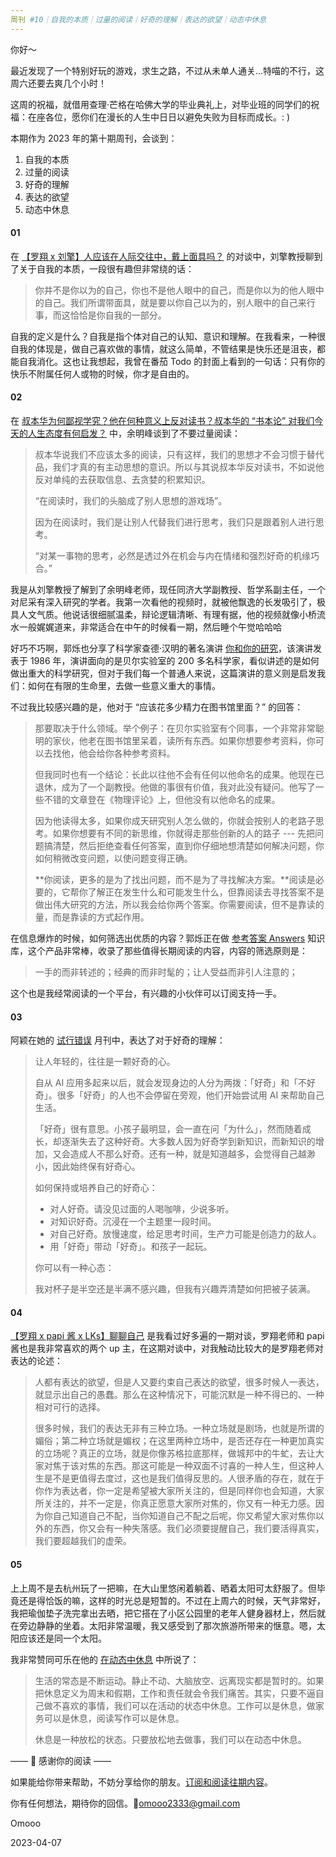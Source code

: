 ```yaml
---
周刊 #10｜自我的本质｜过量的阅读｜好奇的理解｜表达的欲望｜动态中休息
---
```


你好～

最近发现了一个特别好玩的游戏，求生之路，不过从未单人通关...特喵的不行，这周六还要去爽几个小时！

这周的祝福，就借用查理·芒格在哈佛大学的毕业典礼上，对毕业班的同学们的祝福：在座各位，愿你们在漫长的人生中日日以避免失败为目标而成长。: )

本期作为 2023 年的第十期周刊，会谈到：

1. 自我的本质
2. 过量的阅读
3. 好奇的理解
4. 表达的欲望
5. 动态中休息

#### 01

在 [【罗翔 x 刘擎】人应该在人际交往中，戴上面具吗？](https://www.bilibili.com/video/BV1YY4y1Q7Uu) 的对谈中，刘擎教授聊到了关于自我的本质，一段很有趣但非常绕的话：

> 你并不是你以为的自己，你也不是他人眼中的自己，而是你以为的他人眼中的自己。我们所谓带面具，就是要以你自己以为的，别人眼中的自己来行事，而这恰恰是你自我的一部分。

自我的定义是什么？自我是指个体对自己的认知、意识和理解。在我看来，一种很自我的体现是，做自己喜欢做的事情，就这么简单，不管结果是快乐还是沮丧，都能自我消化。这也让我想起，我曾在番茄 Todo 的封面上看到的一句话：只有你的快乐不附属任何人或物的时候，你才是自由的。

#### 02

在 [叔本华为何鄙视学究？他在何种意义上反对读书？叔本华的 “书本论” 对我们今天的人生态度有何启发？](https://www.bilibili.com/festival/bilibilibook?bvid=BV1vW4y1M79N) 中，余明峰谈到了不要过量阅读：

> 叔本华说我们不应该太多的阅读，只有这样，我们的思想才不会习惯于替代品，我们才真的有主动思想的意识。所以与其说叔本华反对读书，不如说他反对单纯的去获取信息、去贪婪的积累知识。
>
> “在阅读时，我们的头脑成了别人思想的游戏场”。
>
> 因为在阅读时，我们是让别人代替我们进行思考，我们只是跟着别人进行思考。
>
> “对某一事物的思考，必然是透过外在机会与内在情绪和强烈好奇的机缘巧合。”

我是从刘擎教授了解到了余明峰老师，现任同济大学副教授、哲学系副主任，一个对尼采有深入研究的学者。我第一次看他的视频时，就被他飘逸的长发吸引了，极具人文气质。他说话很细腻温柔，辩论逻辑清晰、有理有据，他的视频就像小桥流水一般娓娓道来，非常适合在中午的时候看一期，然后睡个午觉哈哈哈

好巧不巧啊，郭烁也分享了科学家查德·汉明的著名演讲 [你和你的研究](https://www.notion.so/ouranswers/c82e3d823faf4f6988866eb5db7b6a74)，该演讲发表于 1986 年，演讲面向的是贝尔实验室的 200 多名科学家，看似讲述的是如何做出重大的科学研究，但对于我们每一个普通人来说，这篇演讲的意义则是启发我们：如何在有限的生命里，去做一些意义重大的事情。

不过我比较感兴趣的是，他对于 “应该花多少精力在图书馆里面？” 的回答：

> 那要取决于什么领域。举个例子：在贝尔实验室有个同事，一个非常非常聪明的家伙，他老在图书馆里呆着，读所有东西。如果你想要参考资料，你可以去找他，他会给你各种参考资料。
>
> 但我同时也有一个结论：长此以往他不会有任何以他命名的成果。他现在已退休，成为了一个副教授。他做的事很有价值，我对此没有疑问。他写了一些不错的文章登在《物理评论》上，但他没有以他命名的成果。
>
> 因为他读得太多，如果你成天研究别人怎么做的，你就会按别人的老路子思考。如果你想要有不同的新思维，你就得走那些创新的人的路子 --- 先把问题搞清楚，然后拒绝查看任何答案，直到你仔细地想清楚如何解决问题，你如何稍微改变问题，以使问题变得正确。
>
> **你阅读，更多的是为了找出问题，而不是为了寻找解决方案。**阅读是必要的，它帮你了解正在发生什么和可能发生什么，但靠阅读去寻找答案不是做出伟大研究的方法，所以我会给你两个答案。你需要阅读，但不是靠读的量，而是靠读的方式起作用。

在信息爆炸的时候，如何筛选出优质的内容？郭烁正在做 [参考答案 Answers](https://www.notion.so/ouranswers/6826920a9eaa4b229c75c35eeb277915) 知识库，这个产品非常棒，收录了那些值得长期阅读的内容，内容的筛选原则是：

> 一手的而非转述的；经典的而非时髦的；让人受益而非引人注意的；

这个也是我经常阅读的一个平台，有兴趣的小伙伴可以订阅支持一手。

#### 03

阿颖在她的 [试行错误](https://shixingcuowu.zhubai.love/posts/2254810656790376448) 月刊中，表达了对于好奇的理解：

> 让人年轻的，往往是一颗好奇的心。
>
> 自从 AI 应用多起来以后，就会发现身边的人分为两拨：「好奇」和「不好奇」。很多「好奇」的人也不会停留在旁观，他们开始尝试用 AI 来帮助自己生活。
>
> 「好奇」很有意思。小孩子最明显，会一直在问「为什么」，然而随着成长，却逐渐失去了这种好奇。大多数人因为好奇学到新知识，而新知识的增加，又会造成人不那么好奇。还有一种，就是知道越多，会觉得自己越渺小，因此始终保有好奇心。
>
> 如何保持或培养自己的好奇心：
>
> * 对人好奇。请没见过面的人喝咖啡，少说多听。
> * 对知识好奇。沉浸在一个主题里一段时间。
> * 对自己好奇。放慢速度，给足思考时间，生产力可能是创造力的敌人。
> * 用「好奇」带动「好奇」。和孩子一起玩。
>
> 你可以有一种心态：
>
> 我对杯子是半空还是半满不感兴趣，但我有兴趣弄清楚如何把被子装满。

#### 04

[【罗翔 x papi 酱 x LKs】聊聊自己](https://www.bilibili.com/festival/talktalk?bvid=BV1Wd4y1Q7PT) 是我看过好多遍的一期对谈，罗翔老师和 papi 酱也是我非常喜欢的两个 up 主，在这期对谈中，对我触动比较大的是罗翔老师对表达的论述：

> 人都有表达的欲望，但是人又要约束自己表达的欲望，很多时候人一表达，就显示出自己的愚蠢。那么在这种情况下，可能沉默是一种不得已的、一种相对可行的选择。
>
> 很多时候，我们的表达无非有三种立场。一种立场就是剧场，也就是所谓的媚俗；第二种立场就是媚权；在这里两种立场中，是否还存在一种更加真实的立场呢？真正的立场，就是你像苏格拉底那样，做城邦中的牛虻，去让大家对焦于该对焦的东西。那这可能是一种双面不讨喜的一种人生，但这种人生是不是更值得去度过，这也是我们值得反思的。人很矛盾的存在，就在于你作为表达者，你一定是希望被大家所关注的，但是同样你也会知道，大家所关注的，并不一定是，你真正愿意大家所对焦的，你又有一种无力感。因为你自己知道自己不配，当你知道自己不配之后呢，你又希望大家对焦你以外的东西，你又会有一种失落感。我们必须要提醒自己，我们要活得真实，我们要超越我们的虚荣。

#### 05

上上周不是去杭州玩了一把嘛，在大山里悠闲着躺着、晒着太阳可太舒服了。但毕竟还是得恰饭的嘛，这样的时光总是短暂的。不过在上周六的时候，天气非常好，我把瑜伽垫子洗完拿出去晒，把它搭在了小区公园里的老年人健身器材上，然后就在旁边静静的坐着。太阳非常温暖，我又感受到了那次旅游所带来的惬意。嗯，太阳应该还是同一个太阳。

我非常赞同可乐在他的 [在动态中休息](https://www.kele.me/p/123) 中所说了：

> 生活的常态是不断运动。静止不动、大脑放空、远离现实都是暂时的。如果把休息定义为周末和假期，工作和责任就会令我们痛苦。其实，只要不逼自己做不喜欢的事情，我们可以在活动的状态中休息。工作可以是休息，做家务可以是休息，阅读写作可以是休息。
>
> 休息是一种放松的状态。只要放松地去做事，我们可以在动态中休息。



—— 💌 感谢你的阅读 ——

如果能给你带来帮助，不妨分享给你的朋友。[订阅和阅读往期内容](https://omooo-android.zhubai.love/)。

你有任何想法，期待你的回信。📮[omooo2333@gmail.com](mailto:omooo2333@gmail.com)

Omooo

2023-04-07